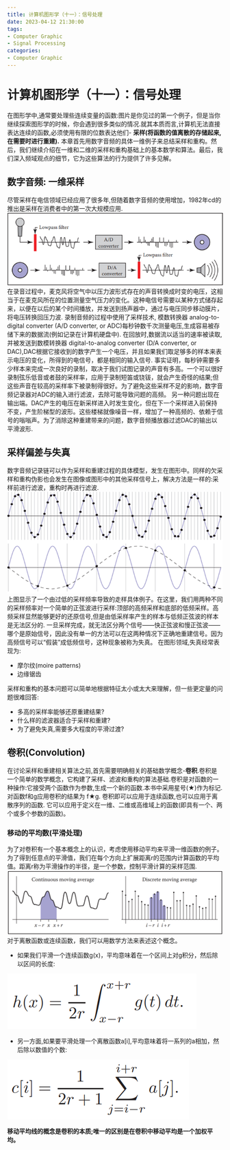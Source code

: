 ```yaml
---
title: 计算机图形学（十一）：信号处理
date: 2023-04-12 21:30:00
tags:
- Computer Graphic
- Signal Processing
categories:
- Computer Graphic
---
```


# 计算机图形学（十一）：信号处理
在图形学中,通常要处理些连续变量的函数:图片是你见过的第一个例子，但是当你继续探索图形学的时候，你会遇到很多类似的情况.就其本质而言,计算机无法直接表达连续的函数,必须使用有限的位数表达他们- **采样(将函数的值离散的存储起来,在需要时进行重建).**
本章首先用数字音频的具体一维例子来总结采样和重构。然后，我们继续介绍在一维和二维的采样和重构基础上的基本数学和算法。最后，我们深入频域观点的细节，它为这些算法的行为提供了许多见解。

## 数字音频: 一维采样
尽管采样在电信领域已经应用了很多年,但随着数字音频的使用增加，1982年cd的推出是采样在消费者中的第一次大规模应用.
![alt](计算机图形学（十一）：信号处理/1.jpg)
在录音过程中，麦克风将空气中以压力波形式存在的声音转换成时变的电压，这相当于在麦克风所在的位置测量空气压力的变化。这种电信号需要以某种方式储存起来，以便在以后的某个时间播放，并发送到扬声器中，通过与电压同步移动膜片，将电压转换回压力波.
录制音频的过程中使用了采样技术, 模数转换器 analog-to-digital converter (A/D converter, or ADC)每秒钟数千次测量电压,生成容易被存储下来的数据流(例如记录在计算机硬盘中).
在回放时,数据流以适当的速率被读取,并被发送到数模转换器 digital-to-analog converter (D/A converter, or DAC),DAC根据它接收到的数字产生一个电压，并且如果我们取足够多的样本来表示电压的变化，所得到的电信号，都是相同的输入信号.
事实证明，每秒钟需要多少样本来完成一次良好的录制，取决于我们试图记录的声音有多高。一个可以很好录制弦乐低音或者鼓的采样率，应用于录制短笛或铙钹，就会产生奇怪的结果;但这些声音在较高的采样率下被录制得很好。为了避免这些采样不足的影响，数字音频记录器对ADC的输入进行滤波，去除可能导致问题的高频。
另一种问题出现在输出端。DAC产生的电压在新采样进入时发生变化，但在下一个采样进入前保持不变，产生阶梯型的波形。这些楼梯就像噪音一样，增加了一种高频的、依赖于信号的嗡嗡声。为了消除这种重建带来的问题，数字音频播放器过滤DAC的输出以平滑波形.

## 采样偏差与失真
数字音频记录链可以作为采样和重建过程的具体模型，发生在图形中。同样的欠采样和重构伪影也会发生在图像或图形中的其他采样信号上，解决方法是一样的:采样前进行滤波，重构时再进行滤波.
![alt](计算机图形学（十一）：信号处理/2.png)
上图显示了一个由过低的采样频率导致的走样具体例子。在这里，我们用两种不同的采样频率对一个简单的正弦波进行采样:顶部的高频采样和底部的低频采样。高频采样显然能够更好的还原信号,但是由低采样率产生的样本与低频正弦波的样本是无法区分的.
一旦采样完成，就无法区分两个信号——快正弦波和慢正弦波——哪个是原始信号，因此没有单一的方法可以在这两种情况下正确地重建信号。因为高频信号可以“假装”成低频信号，这种现象被称为失真。
在图形领域,失真经常表现为: 
- 摩尔纹(moire patterns)  
- 边缘锯齿

采样和重构的基本问题可以简单地根据特征太小或太大来理解，但一些更定量的问题很难回答:
- 多高的采样率能够还原重建结果?
- 什么样的滤波器适合于采样和重建?
- 为了避免失真,需要多大程度的平滑过渡?

## 卷积(Convolution)
在讨论采样和重建相关算法之前,首先需要明确相关的基础数学概念-**卷积**.卷积是一个简单的数学概念，它构建了采样、滤波和重构的算法基础.卷积是对函数的一种操作:它接受两个函数作为参数,生成一个新的函数.本书中采用星号(★)作为标记.对函数f和g应用卷积的结果为 f★g.
卷积即可以应用于连续函数,也可以应用于离散序列的函数. 它可以应用于定义在一维、二维或高维域上的函数(即具有一个、两个或多个参数的函数)。

### 移动的平均数(平滑处理)
为了对卷积有一个基本概念上的认识，考虑使用移动平均来平滑一维函数的例子。为了得到任意点的平滑值，我们在每个方向上扩展距离r的范围内计算函数的平均值。距离r称为平滑操作的半径，是一个参数，控制平滑计算的采样范围.
![alt](计算机图形学（十一）：信号处理/3.jpg)
对于离散函数或连续函数，我们可以用数学方法来表述这个概念。
- 如果我们平滑一个连续函数g(x)，平均意味着在一个区间上对g积分，然后除以区间的长度:
  
![alt](计算机图形学（十一）：信号处理/4.jpg)

- 另一方面,如果要平滑处理一个离散函数a[i],平均意味着将一系列的a相加，然后除以数值的个数:
  
![alt](计算机图形学（十一）：信号处理/5.jpg)

**移动平均线的概念是卷积的本质;唯一的区别是在卷积中移动平均是一个加权平均。**

  
